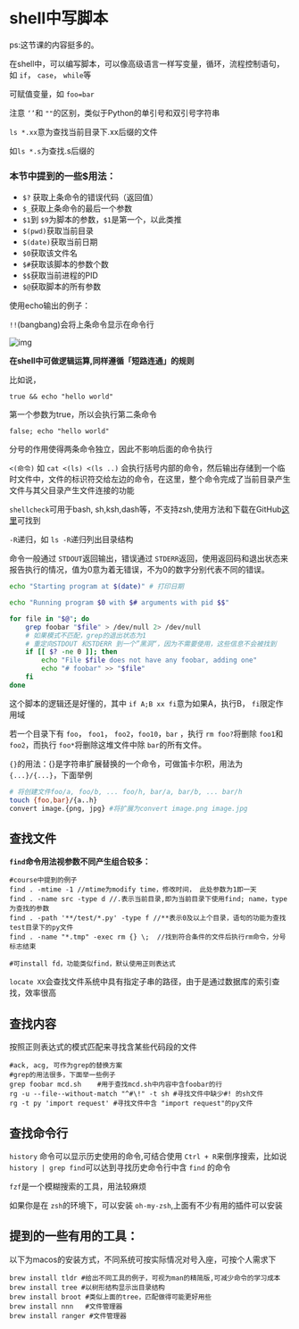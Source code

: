 # shell中写脚本

ps:这节课的内容挺多的。

在shell中，可以编写脚本，可以像高级语言一样写变量，循环，流程控制语句，如 `if`， `case`， `while`等

可赋值变量，如 `foo=bar`

注意 `‘’`和 `""`的区别，类似于Python的单引号和双引号字符串

`ls *.xx`意为查找当前目录下.xx后缀的文件

如`ls *.s`为查找.s后缀的

### **本节中提到的一些$用法：**

- `$?` 获取上条命令的错误代码（返回值）
- `$_`获取上条命令的最后一个参数
- `$1`到 `$9`为脚本的参数，`$1`是第一个，以此类推
- `$(pwd)`获取当前目录
- `$(date)`获取当前日期
- `$0`获取该文件名
- `$#`获取该脚本的参数个数
- `$$`获取当前进程的PID
- `$@`获取脚本的所有参数

使用echo输出的例子：

`!!`(bangbang)会将上条命令显示在命令行

![img](https://github.com/coderhare/missing-semester-2020exersices/raw/main/images/%E5%B1%8F%E5%B9%95%E5%BF%AB%E7%85%A7%202021-02-18%20%E4%B8%8B%E5%8D%8811.19.53.png)



**在shell中可做逻辑运算,同样遵循「短路连通」的规则**

比如说，

```shell
true && echo "hello world"
```

第一个参数为true，所以会执行第二条命令

```shell
false; echo "hello world"
```

分号的作用使得两条命令独立，因此不影响后面的命令执行

`<(命令)` 如 `cat <(ls) <(ls ..)` 会执行括号内部的命令，然后输出存储到一个临时文件中，文件的标识符交给左边的命令，在这里，整个命令完成了当前目录产生文件与其父目录产生文件连接的功能

`shellcheck`可用于bash, sh,ksh,dash等，不支持zsh,使用方法和下载在GitHub[这里](https://github.com/koalaman/shellcheck)可找到

`-R`递归，如 `ls -R`递归列出目录结构

命令一般通过 `STDOUT`返回输出，错误通过 `STDERR`返回，使用返回码和退出状态来报告执行的情况，值为0意为着无错误，不为0的数字分别代表不同的错误。

```bash
echo "Starting program at $(date)" # 打印日期

echo "Running program $0 with $# arguments with pid $$"

for file in "$@"; do
    grep foobar "$file" > /dev/null 2> /dev/null
    # 如果模式不匹配，grep的退出状态为1
    # 重定向STDOUT 和STDERR 到一个”黑洞“，因为不需要使用，这些信息不会被找到
    if [[ $? -ne 0 ]]; then
        echo "File $file does not have any foobar, adding one"
        echo "# foobar" >> "$file"
    fi
done
```

这个脚本的逻辑还是好懂的，其中 `if A;B xx fi`意为如果A，执行B， `fi`限定作用域

若一个目录下有 `foo`， `foo1`， `foo2`，`foo10`，`bar` ，执行 `rm foo?`将删除 `foo1`和 `foo2`，而执行 `foo*`将删除这堆文件中除 `bar`的所有文件。

`{}`的用法：{}是字符串扩展替换的一个命令，可做笛卡尔积，用法为 `{...}/{...}`，下面举例

```bash
# 将创建文件foo/a, foo/b, ... foo/h, bar/a, bar/b, ... bar/h
touch {foo,bar}/{a..h}
convert image.{png, jpg} #将扩展为convert image.png image.jpg
```



## 查找文件

**`find`命令用法视参数不同产生组合较多：**

```shell
#course中提到的例子
find . -mtime -1 //mtime为modify time，修改时间， 此处参数为1即一天
find . -name src -type d //.表示当前目录,即为当前目录下使用find; name，type为查找的参数
find . -path '**/test/*.py' -type f //**表示0及以上个目录，语句的功能为查找test目录下的py文件
find . -name "*.tmp" -exec rm {} \;  //找到符合条件的文件后执行rm命令，分号标志结束

#可install fd，功能类似find，默认使用正则表达式
```

`locate XX`会查找文件系统中具有指定子串的路径，由于是通过数据库的索引查找，效率很高

## 查找内容

按照正则表达式的模式匹配来寻找含某些代码段的文件

```shell
#ack, acg, 可作为grep的替换方案
#grep的用法很多，下面举一些例子
grep foobar mcd.sh    #用于查找mcd.sh中内容中含foobar的行
rg -u --file--without-match "^#\!" -t sh #寻找文件中缺少#! 的sh文件
rg -t py 'import request' #寻找文件中含 "import request"的py文件
```

## 查找命令行

`history` 命令可以显示历史使用的命令,可结合使用 `Ctrl + R`来倒序搜索，比如说 `history | grep find`可以达到寻找历史命令行中含 `find` 的命令

`fzf`是一个模糊搜索的工具，用法较麻烦

如果你是在 `zsh`的环境下，可以安装 `oh-my-zsh`,上面有不少有用的插件可以安装

## 提到的一些有用的工具：

以下为macos的安装方式，不同系统可按实际情况对号入座，可按个人需求下

```shell
brew install tldr #给出不同工具的例子，可视为man的精简版,可减少命令的学习成本
brew install tree #以树形结构显示出目录结构
brew install broot #类似上面的tree，匹配做得可能更好用些
brew install nnn   #文件管理器
brew install ranger #文件管理器
```


